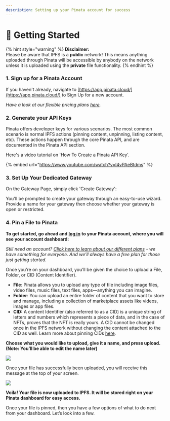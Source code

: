 ```yaml
---
description: Setting up your Pinata account for success
---
```


# 🚀 Getting Started

{% hint style="warning" %}
**Disclaimer:**\
Please be aware that IPFS is a **public** network! This means anything uploaded through Pinata will be accessible by anybody on the network unless it is uploaded using the **private** file functionality.
{% endhint %}

### 1. Sign up for a Pinata Account

If you haven't already, navigate to [https://app.pinata.cloud/](https://app.pinata.cloud/) to Sign Up for a new account.

_Have a look at our flexible pricing plans_ [_here_](https://www.pinata.cloud/pricing)_._

### 2. Generate your API Keys

Pinata offers developer keys for various scenarios. The most common scenario is normal IPFS actions (pinning content, unpinning, listing content, etc). These actions happen through the core Pinata API, and are documented in the Pinata API section.

Here's a video tutorial on 'How To Create a Pinata API Key'.

{% embed url="https://www.youtube.com/watch?v=l4vPAeBtdms" %}

### 3. Set Up Your Dedicated Gateway

On the Gateway Page, simply click 'Create Gateway':

You'll be prompted to create your gateway through an easy-to-use wizard. Provide a name for your gateway then choose whether your gateway is open or restricted.



### 4. Pin a File to Pinata

**To get started, go ahead and** [**log in**](https://app.pinata.cloud/signin) **to your Pinata account, where you will see your account dashboard:**

_Still need an account?_ [_Click here to learn about our different plans_](https://www.pinata.cloud/pricing) _- we have something for everyone. And we’ll always have a free plan for those just getting started._



Once you’re on your dashboard, you’ll be given the choice to upload a File, Folder, or CID (Content Identifier).

* **File**: Pinata allows you to upload any type of file including image files, video files, music files, text files, apps—anything you can imagine.
* **Folder**: You can upload an entire folder of content that you want to store and manage, including a collection of marketplace assets like videos, images or app files.
* **CID:** A content Identifier (also referred to as a CID) is a unique string of letters and numbers which represents a piece of data, and in the case of NFTs, proves that the NFT is really yours. A CID cannot be changed once in the IPFS network without changing the content attached to the CID as well. Learn more about pinning CIDs [here](https://www.youtube.com/watch?v=FFNF0RX2O\_k).

**Choose what you would like to upload, give it a name, and press upload. (Note: You’ll be able to edit the name later)**

![](https://lh3.googleusercontent.com/bWIYFvyMED-rRW7HstPi-Lq4cyjzUkhTLOxHSUmNw7qZbOosIabSRShvNmJB5fFdQj00KBoJe35GU4Xq0StQ79QXhLIfdhZsvxGWq0nexmBz\_YkwqDNjCWTqiLjC\_WIiZguF1E675zS9mBmKoEaat1g)

Once your file has successfully been uploaded, you will receive this message at the top of your screen.

![](https://lh3.googleusercontent.com/cPJH0E7eKHeA8bB9vD6j9bK2ZYAIb3DI49ty0A1IuKcwFmOHrCiuxCTqOiSavYjg3esviE0uVGhBdYofqeVCT7iQ6-UHk3g\_OSiaUghh\_WKEDVAjeidp4teavi6fvub1vWJbAIoMQi549vIWuQaS1Eo)

**Voila! Your file is now uploaded to IPFS. It will be stored right on your Pinata dashboard for easy access.**

Once your file is pinned, then you have a few options of what to do next from your dashboard. Let’s look into a few.
